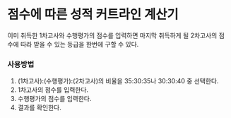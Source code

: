 # 점수에 따른 성적 커트라인 계산기
이미 취득한 1차고사와 수행평가의 점수를 입력하면 마지막 취득하게 될 2차고사의 점수에 따라 받을 수 있는 등급을 한번에 구할 수 있다.

### 사용방법
1. (1차고사):(수행평가):(2차고사)의 비율을 35:30:35나 30:30:40 중 선택한다.
2. 1차고사의 점수를 입력한다.
3. 수행평가의 점수를 입력한다.
4. 결과를 확인한다.


